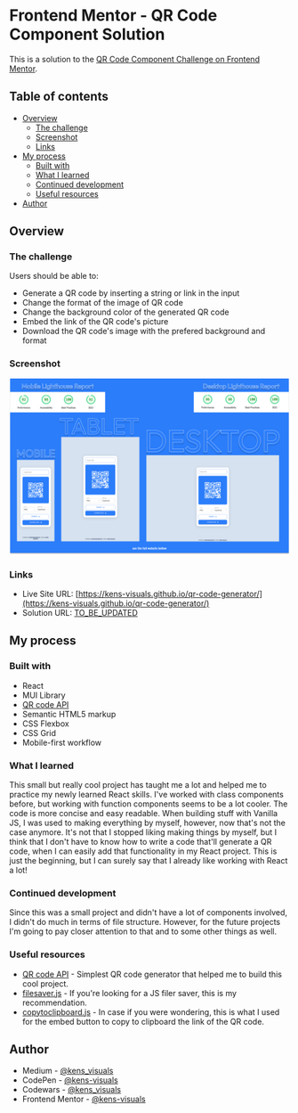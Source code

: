 # Frontend Mentor - QR Code Component Solution

This is a solution to the [QR Code Component Challenge on Frontend Mentor](https://www.frontendmentor.io/challenges/qr-code-component-iux_sIO_H).

## Table of contents

- [Overview](#overview)
  - [The challenge](#the-challenge)
  - [Screenshot](#screenshot)
  - [Links](#links)
- [My process](#my-process)
  - [Built with](#built-with)
  - [What I learned](#what-i-learned)
  - [Continued development](#continued-development)
  - [Useful resources](#useful-resources)
- [Author](#author)

## Overview

### The challenge

Users should be able to:

- Generate a QR code by inserting a string or link in the input
- Change the format of the image of QR code
- Change the background color of the generated QR code
- Embed the link of the QR code's picture
- Download the QR code's image with the prefered background and format

### Screenshot

![screenshot](./screenshot.png)

### Links

- Live Site URL: [https://kens-visuals.github.io/qr-code-generator/](https://kens-visuals.github.io/qr-code-generator/)
- Solution URL: [TO_BE_UPDATED](TO_BE_UPDATED)

## My process

### Built with

- React
- MUI Library
- [QR code API](https://goqr.me/api/)
- Semantic HTML5 markup
- CSS Flexbox
- CSS Grid
- Mobile-first workflow

### What I learned

This small but really cool project has taught me a lot and helped me to practice my newly learned React skills. I've worked with class components before, but working with function components seems to be a lot cooler. The code is more concise and easy readable. When building stuff with Vanilla JS, I was used to making everything by myself, however, now that's not the case anymore. It's not that I stopped liking making things by myself, but I think that I don't have to know how to write a code that'll generate a QR code, when I can easily add that functionality in my React project. This is just the beginning, but I can surely say that I already like working with React a lot!

### Continued development

Since this was a small project and didn't have a lot of components involved, I didn't do much in terms of file structure. However, for the future projects I'm going to pay closer attention to that and to some other things as well.

### Useful resources

- [QR code API](https://goqr.me/api/) - Simplest QR code generator that helped me to build this cool project.
- [filesaver.js](https://www.npmjs.com/package/file-saver) - If you're looking for a JS filer saver, this is my recommendation.
- [copytoclipboard.js](https://www.npmjs.com/package/react-copy-to-clipboard) - In case if you were wondering, this is what I used for the embed button to copy to clipboard the link of the QR code.

## Author

- Medium - [@kens_visuals](https://medium.com/@kens_visuals)
- CodePen - [@kens-visuals](https://codepen.io/kens-visuals)
- Codewars - [@kens_visuals](https://www.codewars.com/users/kens_visuals)
- Frontend Mentor - [@kens-visuals](https://www.frontendmentor.io/profile/kens-visuals)
